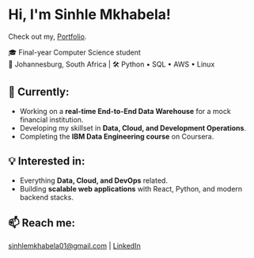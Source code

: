 <h1>Hi, I'm Sinhle Mkhabela!</h1>

<p>
    Check out my, <a href="https://sinhle-portfolio.netlify.app/" target="_blank">Portfolio</a>.
</p>

<p>
    🎓 Final-year Computer Science student<br>
    📍 Johannesburg, South Africa | 🛠️ Python • SQL • AWS • Linux
</p>

<h2>🚀 Currently:</h2>
<ul>
    <li>Working on a <strong>real-time End-to-End Data Warehouse</strong> for a mock financial institution.</li>
    <li>Developing my skillset in <strong>Data, Cloud, and Development Operations</strong>.</li>
    <li>Completing the <strong>IBM Data Engineering course</strong> on Coursera.</li>
</ul>

<h2>💡 Interested in:</h2>
<ul>
    <li>Everything <strong>Data, Cloud, and DevOps</strong> related.</li>
    <li>Building <strong>scalable web applications</strong> with React, Python, and modern backend stacks.</li>
</ul>

<h2>📫 Reach me:</h2>
<p>
    <a href="mailto:sinhlemkhabela01@gmail.com">sinhlemkhabela01@gmail.com</a> | <a href="https://www.linkedin.com/in/sinhle-mkhabela-0b6812345/" target="_blank">LinkedIn</a>
</p>
